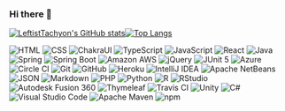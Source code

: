 ### Hi there 👋

[![LeftistTachyon's GitHub stats](https://github-readme-stats.vercel.app/api?username=LeftistTachyon&count_private=true&show_icons=true&theme=dracula)](#)[![Top Langs](https://github-readme-stats.vercel.app/api/top-langs/?username=LeftistTachyon&layout=compact&theme=dracula)](#)

![HTML](https://img.shields.io/badge/-HTML-05122A?style=flat&logo=HTML5)
![CSS](https://img.shields.io/badge/-CSS-05122A?style=flat&logo=CSS3&logoColor=1572B6)
![ChakraUI](https://img.shields.io/badge/-ChakraUI-05122A?style=flat&logo=chakraui)
![TypeScript](https://img.shields.io/badge/-TypeScript-05122A?style=flat&logo=typescript)
![JavaScript](https://img.shields.io/badge/-JavaScript-05122A?style=flat&logo=javascript)
![React](https://img.shields.io/badge/-React-05122A?style=flat&logo=react)
![Java](https://img.shields.io/badge/-Java-05122A?style=flat&logo=java)
![Spring](https://img.shields.io/badge/-Spring-05122A?style=flat&logo=spring)
![Spring Boot](https://img.shields.io/badge/-SpringBoot-05122A?style=flat&logo=springboot)
![Amazon AWS](https://img.shields.io/badge/-AWS-05122A?style=flat&logo=amazonaws)
![jQuery](https://img.shields.io/badge/-jQuery-05122A?style=flat&logo=jquery&logoColor=0769AD)
![JUnit 5](https://img.shields.io/badge/-JUnit-05122A?style=flat&logo=junit5)
![Azure](https://img.shields.io/badge/-Azure-05122A?style=flat&logo=microsoftazure)
![Circle CI](https://img.shields.io/badge/-CircleCI-05122A?style=flat&logo=circleci)
![Git](https://img.shields.io/badge/-Git-05122A?style=flat&logo=git)
![GitHub](https://img.shields.io/badge/-GitHub-05122A?style=flat&logo=github)
![Heroku](https://img.shields.io/badge/-Heroku-05122A?style=flat&logo=heroku&logoColor=430098)
![IntelliJ IDEA](https://img.shields.io/badge/-IntelliJ%20IDEA-05122A?style=flat&logo=intellijidea)
![Apache NetBeans](https://img.shields.io/badge/-Apache%20NetBeans-05122A?style=flat&logo=apachenetbeanside)
![JSON](https://img.shields.io/badge/-JSON-05122A?style=flat&logo=json)
![Markdown](https://img.shields.io/badge/-Markdown-05122A?style=flat&logo=markdown)
![PHP](https://img.shields.io/badge/-PHP-05122A?style=flat&logo=php)
![Python](https://img.shields.io/badge/-Python-05122A?style=flat&logo=python)
![R](https://img.shields.io/badge/-R-05122A?style=flat&logo=r&logoColor=276DC3)
![RStudio](https://img.shields.io/badge/-RStudio-05122A?style=flat&logo=rstudio)
![Autodesk Fusion 360](https://img.shields.io/badge/-Autodesk%20Fusion%20360-05122A?style=flat&logo=autodesk)
![Thymeleaf](https://img.shields.io/badge/-Thymeleaf-05122A?style=flat&logo=thymeleaf&logoColor=005F0F)
![Travis CI](https://img.shields.io/badge/-Travis%20CI-05122A?style=flat&logo=travisci)
![Unity](https://img.shields.io/badge/-Unity-05122A?style=flat&logo=unity)
![C#](https://img.shields.io/badge/-C%23-05122A?style=flat&logo=csharp&logoColor=239120)
![Visual Studio Code](https://img.shields.io/badge/-Visual%20Studio%20Code-05122A?style=flat&logo=visualstudiocode&logoColor=007ACC)
![Apache Maven](https://img.shields.io/badge/-Apache%20Maven-05122A?style=flat&logo=apachemaven&logoColor=C71A36)
![npm](https://img.shields.io/badge/-npm-05122A?style=flat&logo=npm)

<!--
**LeftistTachyon/LeftistTachyon** is a ✨ _special_ ✨ repository because its `README.md` (this file) appears on your GitHub profile.

Here are some ideas to get you started:

- 🔭 I’m currently working on ...
- 🌱 I’m currently learning ...
- 👯 I’m looking to collaborate on ...
- 🤔 I’m looking for help with ...
- 💬 Ask me about ...
- 📫 How to reach me: ...
- 😄 Pronouns: ...
- ⚡ Fun fact: ...
-->
